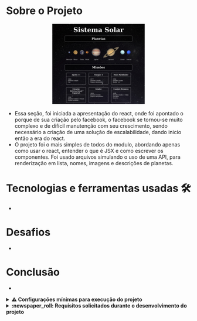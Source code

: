 # Sobre o Projeto 

<div align="center">
  <a href="https://davidrogger.github.io/trybe-project-solar-system" target="_blank">
    <img width="50%" src="./imgs/project_solar_system.jpg">
  </a>
</div>

- Essa seção, foi iniciada a apresentação do react, onde foi apontado o porque de sua criação pelo facebook, o facebook se tornou-se muito complexo e de difícil manutenção com seu crescimento, sendo necessário a criação de uma solução de escalabilidade, dando inicio então a era do react.
- O projeto foi o mais simples de todos do modulo, abordando apenas como usar o react, entender o que é JSX e como escrever os componentes. Foi usado arquivos simulando o uso de uma API, para renderização em lista, nomes, imagens e descrições de planetas.

# Tecnologias e ferramentas usadas 🛠

-


# Desafios

- 
# Conclusão

- 

<details>
  <summary>
    <strong>
      ⚠️ Configurações mínimas para execução do projeto
    </strong>
  </summary>

   - Sistema Operacional Distribuição Unix
 - Python versão >= 3.8.10 

</details>

</details>

<details>
  <summary>
    <strong>
      :newspaper_roll: Requisitos solicitados durante o desenvolvimento do projeto
    </strong>
  </summary>

 
### Resultado por requisito
*Nome* | *Avaliação*
--- | :---:
1 - lore | :heavy_check_mark:


</details>
